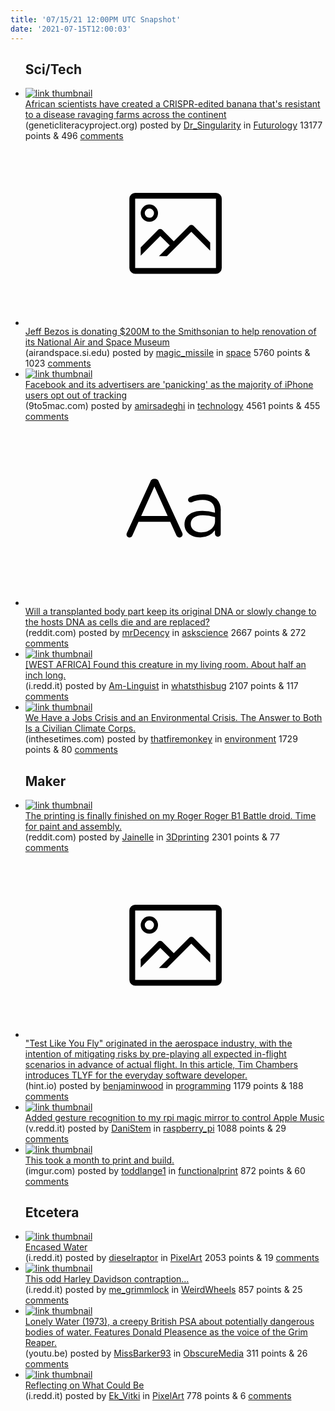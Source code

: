 ```yaml
---
title: '07/15/21 12:00PM UTC Snapshot'
date: '2021-07-15T12:00:03'
---
```

<ul>
<h2>Sci/Tech</h2>

<li><a href='https://geneticliteracyproject.org/2021/07/14/african-scientists-have-created-a-crispr-edited-banana-thats-resistant-to-a-disease-ravaging-farms-across-the-continent/'><img src='https://b.thumbs.redditmedia.com/X_ZnDFBSqd3r9JsB0eOsZ9LdGKkWmDS1tX0hvyREaJs.jpg' alt='link thumbnail'></a><div><div class='linkTitle'><a href='https://geneticliteracyproject.org/2021/07/14/african-scientists-have-created-a-crispr-edited-banana-thats-resistant-to-a-disease-ravaging-farms-across-the-continent/'>African scientists have created a CRISPR-edited banana that's resistant to a disease ravaging farms across the continent</a></div>(geneticliteracyproject.org) posted by <a href='https://www.reddit.com/user/Dr_Singularity'>Dr_Singularity</a> in <a href='https://www.reddit.com/r/Futurology'>Futurology</a> 13177 points & 496 <a href='https://www.reddit.com/r/Futurology/comments/okf6k5/african_scientists_have_created_a_crispredited/'>comments</a></div></li>

<li><a href='https://airandspace.si.edu/newsroom/press-releases/smithsonian-receive-historic-200-million-donation-jeff-bezos'><svg version='1.1' viewBox='-34 -14 104 64' preserveAspectRatio='xMidYMid meet' xmlns='http://www.w3.org/2000/svg' xmlns:xlink='http://www.w3.org/1999/xlink'>
    <title>link thumbnail</title>
    <path d='M32,4H4A2,2,0,0,0,2,6V30a2,2,0,0,0,2,2H32a2,2,0,0,0,2-2V6A2,2,0,0,0,32,4ZM4,30V6H32V30Z'></path>
    <path d='M8.92,14a3,3,0,1,0-3-3A3,3,0,0,0,8.92,14Zm0-4.6A1.6,1.6,0,1,1,7.33,11,1.6,1.6,0,0,1,8.92,9.41Z'></path>
    <path d='M22.78,15.37l-5.4,5.4-4-4a1,1,0,0,0-1.41,0L5.92,22.9v2.83l6.79-6.79L16,22.18l-3.75,3.75H15l8.45-8.45L30,24V21.18l-5.81-5.81A1,1,0,0,0,22.78,15.37Z'></path>
    </svg></a><div><div class='linkTitle'><a href='https://airandspace.si.edu/newsroom/press-releases/smithsonian-receive-historic-200-million-donation-jeff-bezos'>Jeff Bezos is donating $200M to the Smithsonian to help renovation of its National Air and Space Museum</a></div>(airandspace.si.edu) posted by <a href='https://www.reddit.com/user/magic_missile'>magic_missile</a> in <a href='https://www.reddit.com/r/space'>space</a> 5760 points & 1023 <a href='https://www.reddit.com/r/space/comments/okejj3/jeff_bezos_is_donating_200m_to_the_smithsonian_to/'>comments</a></div></li>

<li><a href='https://9to5mac.com/2021/07/14/facebook-tracking-app-tracking-data/'><img src='https://b.thumbs.redditmedia.com/TP45p7C8TuUwnLM3qRNg8Bz4d-7kDywqp_qD8F12I5Y.jpg' alt='link thumbnail'></a><div><div class='linkTitle'><a href='https://9to5mac.com/2021/07/14/facebook-tracking-app-tracking-data/'>Facebook and its advertisers are 'panicking' as the majority of iPhone users opt out of tracking</a></div>(9to5mac.com) posted by <a href='https://www.reddit.com/user/amirsadeghi'>amirsadeghi</a> in <a href='https://www.reddit.com/r/technology'>technology</a> 4561 points & 455 <a href='https://www.reddit.com/r/technology/comments/ok6x4h/facebook_and_its_advertisers_are_panicking_as_the/'>comments</a></div></li>

<li><a href='https://www.reddit.com/r/askscience/comments/okgefs/will_a_transplanted_body_part_keep_its_original/'><svg version='1.1' viewBox='-34 -12 104 64' preserveAspectRatio='xMidYMid slice' xmlns='http://www.w3.org/2000/svg' xmlns:xlink='http://www.w3.org/1999/xlink'>
    <title>text link thumbnail</title>
    <path d='M12.19,8.84a1.45,1.45,0,0,0-1.4-1h-.12a1.46,1.46,0,0,0-1.42,1L1.14,26.56a1.29,1.29,0,0,0-.14.59,1,1,0,0,0,1,1,1.12,1.12,0,0,0,1.08-.77l2.08-4.65h11l2.08,4.59a1.24,1.24,0,0,0,1.12.83,1.08,1.08,0,0,0,1.08-1.08,1.64,1.64,0,0,0-.14-.57ZM6.08,20.71l4.59-10.22,4.6,10.22Z'>
    </path>
    <path d='M32.24,14.78A6.35,6.35,0,0,0,27.6,13.2a11.36,11.36,0,0,0-4.7,1,1,1,0,0,0-.58.89,1,1,0,0,0,.94.92,1.23,1.23,0,0,0,.39-.08,8.87,8.87,0,0,1,3.72-.81c2.7,0,4.28,1.33,4.28,3.92v.5a15.29,15.29,0,0,0-4.42-.61c-3.64,0-6.14,1.61-6.14,4.64v.05c0,2.95,2.7,4.48,5.37,4.48a6.29,6.29,0,0,0,5.19-2.48V26.9a1,1,0,0,0,1,1,1,1,0,0,0,1-1.06V19A5.71,5.71,0,0,0,32.24,14.78Zm-.56,7.7c0,2.28-2.17,3.89-4.81,3.89-1.94,0-3.61-1.06-3.61-2.86v-.06c0-1.8,1.5-3,4.2-3a15.2,15.2,0,0,1,4.22.61Z'>
    </path>
    </svg></a><div><div class='linkTitle'><a href='https://www.reddit.com/r/askscience/comments/okgefs/will_a_transplanted_body_part_keep_its_original/'>Will a transplanted body part keep its original DNA or slowly change to the hosts DNA as cells die and are replaced?</a></div>(reddit.com) posted by <a href='https://www.reddit.com/user/mrDecency'>mrDecency</a> in <a href='https://www.reddit.com/r/askscience'>askscience</a> 2667 points & 272 <a href='https://www.reddit.com/r/askscience/comments/okgefs/will_a_transplanted_body_part_keep_its_original/'>comments</a></div></li>

<li><a href='https://i.redd.it/vveryxo9n6b71.jpg'><img src='https://b.thumbs.redditmedia.com/GpGBESC_HNQuSa50z0sfpRZbiUcbpxOG3Tw_BFdooJE.jpg' alt='link thumbnail'></a><div><div class='linkTitle'><a href='https://i.redd.it/vveryxo9n6b71.jpg'>[WEST AFRICA] Found this creature in my living room. About half an inch long.</a></div>(i.redd.it) posted by <a href='https://www.reddit.com/user/Am-Linguist'>Am-Linguist</a> in <a href='https://www.reddit.com/r/whatsthisbug'>whatsthisbug</a> 2107 points & 117 <a href='https://www.reddit.com/r/whatsthisbug/comments/ok4ofg/west_africa_found_this_creature_in_my_living_room/'>comments</a></div></li>

<li><a href='https://inthesetimes.com/article/civilian-climate-corps-green-new-deal-infrastructure-biden-bernie-sanders-aoc-sunrise-movement'><img src='https://b.thumbs.redditmedia.com/KBoX_tH1OunRyj-W5xXJoH_5FhVxd5Z53oCgOEPmb-k.jpg' alt='link thumbnail'></a><div><div class='linkTitle'><a href='https://inthesetimes.com/article/civilian-climate-corps-green-new-deal-infrastructure-biden-bernie-sanders-aoc-sunrise-movement'>We Have a Jobs Crisis and an Environmental Crisis. The Answer to Both Is a Civilian Climate Corps.</a></div>(inthesetimes.com) posted by <a href='https://www.reddit.com/user/thatfiremonkey'>thatfiremonkey</a> in <a href='https://www.reddit.com/r/environment'>environment</a> 1729 points & 80 <a href='https://www.reddit.com/r/environment/comments/okf60e/we_have_a_jobs_crisis_and_an_environmental_crisis/'>comments</a></div></li>

<h2>Maker</h2>

<li><a href='https://www.reddit.com/gallery/okfne3'><img src='https://b.thumbs.redditmedia.com/CNHPpzlxTJt5mxAu42lxpbmlLmfefD11EOcYkmvW5cs.jpg' alt='link thumbnail'></a><div><div class='linkTitle'><a href='https://www.reddit.com/gallery/okfne3'>The printing is finally finished on my Roger Roger B1 Battle droid. Time for paint and assembly.</a></div>(reddit.com) posted by <a href='https://www.reddit.com/user/Jainelle'>Jainelle</a> in <a href='https://www.reddit.com/r/3Dprinting'>3Dprinting</a> 2301 points & 77 <a href='https://www.reddit.com/r/3Dprinting/comments/okfne3/the_printing_is_finally_finished_on_my_roger/'>comments</a></div></li>

<li><a href='https://hint.io/blog/test-like-you-fly-1'><svg version='1.1' viewBox='-34 -14 104 64' preserveAspectRatio='xMidYMid meet' xmlns='http://www.w3.org/2000/svg' xmlns:xlink='http://www.w3.org/1999/xlink'>
    <title>link thumbnail</title>
    <path d='M32,4H4A2,2,0,0,0,2,6V30a2,2,0,0,0,2,2H32a2,2,0,0,0,2-2V6A2,2,0,0,0,32,4ZM4,30V6H32V30Z'></path>
    <path d='M8.92,14a3,3,0,1,0-3-3A3,3,0,0,0,8.92,14Zm0-4.6A1.6,1.6,0,1,1,7.33,11,1.6,1.6,0,0,1,8.92,9.41Z'></path>
    <path d='M22.78,15.37l-5.4,5.4-4-4a1,1,0,0,0-1.41,0L5.92,22.9v2.83l6.79-6.79L16,22.18l-3.75,3.75H15l8.45-8.45L30,24V21.18l-5.81-5.81A1,1,0,0,0,22.78,15.37Z'></path>
    </svg></a><div><div class='linkTitle'><a href='https://hint.io/blog/test-like-you-fly-1'>"Test Like You Fly" originated in the aerospace industry, with the intention of mitigating risks by pre-playing all expected in-flight scenarios in advance of actual flight. In this article, Tim Chambers introduces TLYF for the everyday software developer.</a></div>(hint.io) posted by <a href='https://www.reddit.com/user/benjaminwood'>benjaminwood</a> in <a href='https://www.reddit.com/r/programming'>programming</a> 1179 points & 188 <a href='https://www.reddit.com/r/programming/comments/ok5rvs/test_like_you_fly_originated_in_the_aerospace/'>comments</a></div></li>

<li><a href='https://v.redd.it/fe6pn7fxd9b71'><img src='https://b.thumbs.redditmedia.com/sPGp2WkZ5Zvs-x3zmWgT-uWzTqx0BoYLkw4BEG545ag.jpg' alt='link thumbnail'></a><div><div class='linkTitle'><a href='https://v.redd.it/fe6pn7fxd9b71'>Added gesture recognition to my rpi magic mirror to control Apple Music</a></div>(v.redd.it) posted by <a href='https://www.reddit.com/user/DaniStem'>DaniStem</a> in <a href='https://www.reddit.com/r/raspberry_pi'>raspberry_pi</a> 1088 points & 29 <a href='https://www.reddit.com/r/raspberry_pi/comments/okfwhn/added_gesture_recognition_to_my_rpi_magic_mirror/'>comments</a></div></li>

<li><a href='https://imgur.com/8XxhNll'><img src='https://b.thumbs.redditmedia.com/K6CLG9G2wDhkyTiDQ8PQzsKacTcL-5VOmkztd15e8OE.jpg' alt='link thumbnail'></a><div><div class='linkTitle'><a href='https://imgur.com/8XxhNll'>This took a month to print and build.</a></div>(imgur.com) posted by <a href='https://www.reddit.com/user/toddlange1'>toddlange1</a> in <a href='https://www.reddit.com/r/functionalprint'>functionalprint</a> 872 points & 60 <a href='https://www.reddit.com/r/functionalprint/comments/okaujt/this_took_a_month_to_print_and_build/'>comments</a></div></li>

<h2>Etcetera</h2>

<li><a href='https://i.redd.it/f422e73yh8b71.gif'><img src='https://b.thumbs.redditmedia.com/S5xnFSebYg-xrtUFbDWeEoT8Ze2d0JAlOrmkk715klg.jpg' alt='link thumbnail'></a><div><div class='linkTitle'><a href='https://i.redd.it/f422e73yh8b71.gif'>Encased Water</a></div>(i.redd.it) posted by <a href='https://www.reddit.com/user/dieselraptor'>dieselraptor</a> in <a href='https://www.reddit.com/r/PixelArt'>PixelArt</a> 2053 points & 19 <a href='https://www.reddit.com/r/PixelArt/comments/okcbnq/encased_water/'>comments</a></div></li>

<li><a href='https://i.redd.it/a15q3b3x29b71.jpg'><img src='https://b.thumbs.redditmedia.com/nbAyl1Yo1adX3XMj0BLbUC9FKJDun7IF4FHYmnGHyuo.jpg' alt='link thumbnail'></a><div><div class='linkTitle'><a href='https://i.redd.it/a15q3b3x29b71.jpg'>This odd Harley Davidson contraption…</a></div>(i.redd.it) posted by <a href='https://www.reddit.com/user/me_grimmlock'>me_grimmlock</a> in <a href='https://www.reddit.com/r/WeirdWheels'>WeirdWheels</a> 857 points & 25 <a href='https://www.reddit.com/r/WeirdWheels/comments/okep5w/this_odd_harley_davidson_contraption/'>comments</a></div></li>

<li><a href='https://youtu.be/xZWD2sDRESk'><img src='https://b.thumbs.redditmedia.com/IMuiPFhGU6RPvE_10XK68dXvzGRoazB0p6IQm1MQbfk.jpg' alt='link thumbnail'></a><div><div class='linkTitle'><a href='https://youtu.be/xZWD2sDRESk'>Lonely Water (1973), a creepy British PSA about potentially dangerous bodies of water. Features Donald Pleasence as the voice of the Grim Reaper.</a></div>(youtu.be) posted by <a href='https://www.reddit.com/user/MissBarker93'>MissBarker93</a> in <a href='https://www.reddit.com/r/ObscureMedia'>ObscureMedia</a> 311 points & 26 <a href='https://www.reddit.com/r/ObscureMedia/comments/ok4lco/lonely_water_1973_a_creepy_british_psa_about/'>comments</a></div></li>

<li><a href='https://i.redd.it/m1b11wxbk8b71.png'><img src='https://b.thumbs.redditmedia.com/bQiBnK9Meyhr_NRlS-O8zxLC2MT7tx8ZBBYLM0kkYAo.jpg' alt='link thumbnail'></a><div><div class='linkTitle'><a href='https://i.redd.it/m1b11wxbk8b71.png'>Reflecting on What Could Be</a></div>(i.redd.it) posted by <a href='https://www.reddit.com/user/Ek_Vitki'>Ek_Vitki</a> in <a href='https://www.reddit.com/r/PixelArt'>PixelArt</a> 778 points & 6 <a href='https://www.reddit.com/r/PixelArt/comments/okcm7t/reflecting_on_what_could_be/'>comments</a></div></li>

</ul>
